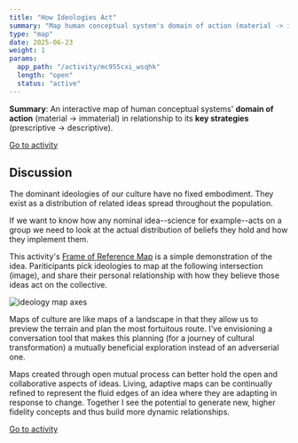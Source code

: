 ```yaml
---
title: "How Ideologies Act"
summary: "Map human conceptual system's domain of action (material -> immaterial) in relationship to its key strategies (prescriptive -> descriptive)."
type: "map"
date: 2025-06-23
weight: 1
params:
  app_path: "/activity/mc955cxi_wsqhk" 
  length: "open"
  status: "active"
---
```


**Summary**: An interactive map of human conceptual systems' **domain of action** (material -> immaterial) in relationship to its **key strategies** (prescriptive -> descriptive).

[Go to activity](https://app.socialinsight.tools/activity/mc955cxi_wsqhk)

## Discussion

The dominant ideologies of our culture have no fixed embodiment. They exist as a distribution of related ideas spread throughout the population. 

If we want to know how any nominal idea--science for example--acts on a group we need to look at the actual distribution of beliefs they hold and how they implement them. 

This activity's [Frame of Reference Map](/articles/frames-of-reference) is a simple demonstration of the idea. Pariticipants pick ideologies to map at the following intersection (image), and share their personal relationship with how they believe those ideas act on the collective.

<img src="/images/202506_ideologies/ideology_graph.svg" alt="ideology map axes" style="display:block; width:auto; max-width:447px;" />

Maps of culture are like maps of a landscape in that they allow us to preview the terrain and plan the most fortuitous route. I've envisioning a conversation tool that makes this planning (for a journey of cultural transformation) a mutually beneficial exploration instead of an adverserial one.

Maps created through open mutual process can better hold the open and collaborative aspects of ideas. Living, adaptive maps can be continually refined to represent the fluid edges of an idea where they are adapting in response to change. Together I see the potential to generate new, higher fidelity concepts and thus build more dynamic relationships. 

[Go to activity](https://app.socialinsight.tools/activity/mc955cxi_wsqhk)